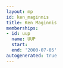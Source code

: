 ```yaml
---
layout: mp
id: ken_maginnis
title: Ken Maginnis
memberships:
- id: uup
  name: UUP
  start: 
  end: '2000-07-05'
autogenerated: true
---
```

